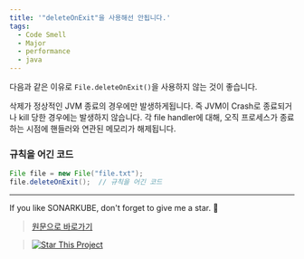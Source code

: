 ```yaml
---
title: '"deleteOnExit"을 사용해선 안됩니다.'
tags:
  - Code Smell
  - Major
  - performance
  - java
---
```


다음과 같은 이유로 `File.deleteOnExit()`을 사용하지 않는 것이 좋습니다.

삭제가 정상적인 JVM 종료의 경우에만 발생하게됩니다.
즉 JVM이 Crash로 종료되거나 kill 당한 경우에는 발생하지 않습니다.
각 file handler에 대해, 오직 프로세스가 종료하는 시점에 핸들러와 연관된 메모리가 해제됩니다.

### 규칙을 어긴 코드

```java
File file = new File("file.txt");
file.deleteOnExit();  // 규칙을 어긴 코드
```

---

If you like SONARKUBE, don't forget to give me a star. :star2:

> [원문으로 바로가기](https://rules.sonarsource.com/java/tag/java8/RSPEC-2308)

> [![Star This Project](https://img.shields.io/github/stars/kantabile/sonarkube.svg?label=Stars&style=social)](https://github.com/kantabile/sonarkube)
